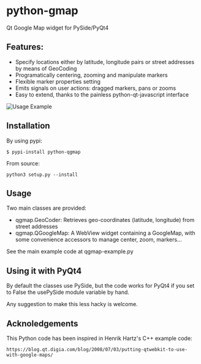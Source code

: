 python-gmap
===========

Qt Google Map widget for PySide/PyQt4

## Features:

- Specify locations either by latitude, longitude pairs or street addresses by means of GeoCoding
- Programatically centering, zooming and manipulate markers
- Flexible marker properties setting
- Emits signals on user actions: dragged markers, pans or zooms
- Easy to extend, thanks to the painless python-qt-javascript interface

![Usage Example](https://raw.githubusercontent.com/vokimon/python-qgmap/screenshots/screenshots/python-qgmap.png)

## Installation

By using pypi:

	$ pypi-install python-qgmap

From source:

	python3 setup.py --install

## Usage

Two main classes are provided:

- qgmap.GeoCoder:
	Retrieves geo-coordinates (latitude, longitude) from street addresses
- qgmap.QGoogleMap:
	A WebView widget containing a GoogleMap, with some convenience accessors
	to manage center, zoom, markers...


See the main example code at qgmap-example.py

## Using it with PyQt4

By default the classes use PySide, but the code works for PyQt4 if you
set to False the usePySide module variable by hand.

Any suggestion to make this less hacky is welcome.

## Acknoledgements

This Python code has been inspired in Henrik Hartz's C++ example code:

	https://blog.qt.digia.com/blog/2008/07/03/putting-qtwebkit-to-use-with-google-maps/


